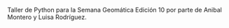 Taller de Python para la Semana Geomática Edición 10 por parte de Anibal Montero y Luisa Rodríguez.
